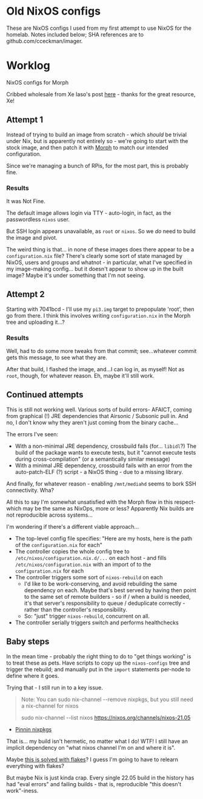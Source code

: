 # Old NixOS configs

These are NixOS configs I used from my first attempt to use NixOS for the
homelab. Notes included below; SHA references are to github.com/cceckman/imager.

# Worklog


NixOS configs for Morph

Cribbed wholesale from Xe Iaso's post
[here](https://xeiaso.net/blog/morph-setup-2021-04-25) - thanks for the great
resource, Xe!

## Attempt 1

Instead of trying to build an image from scratch - which _should_ be trivial
under Nix, but is apparently not entirely so - we're going to start with the
stock image, and then patch it with [Morph](https://github.com/DBCDK/morph) to
match our intended configuration.

Since we're managing a bunch of RPis, for the most part, this is probably
fine.

### Results

It was Not Fine.

The default image allows login via TTY - auto-login, in fact, as the
passwordless `nixos` user.

But SSH login appears unavailable, as `root` or `nixos`. So we _do_ need to
build the image and pivot.

The weird thing is that... in none of these images does there appear to be a
`configuration.nix` file? There's clearly some sort of state managed by NixOS,
users and groups and whatnot - in particular, what I've specified in my
image-making config... but it doesn't appear to show up in the built image?
Maybe it's under something that I'm not seeing.

## Attempt 2

Starting with 7041bcd - I'll use my `pi3.img` target to prepopulate 'root',
then go from there. I think this involves writing `configuration.nix` in the
Morph tree and uploading it...?

### Results

Well, had to do some more tweaks from that commit; see...whatever commit gets
this message, to see what they are.

After that build, I flashed the image, and...I can log in, as myself! Not as
`root`, though, for whatever reason. Eh, maybe it'll still work.

## Continued attempts

This is still not working well. Various sorts of build errors- AFAICT, coming
from graphical (!) JRE dependencies that Airsonic / Subsonic pull in. And no, I
don't know why they aren't just coming from the binary cache...

The errors I've seen:

- With a non-minimal JRE dependency, crossbuild fails (for... `libidl`?)
  The build of the package wants to execute tests, but it "cannot execute tests
  during cross-compilation" (or a semantically similar message)
- With a minimal JRE dependency, crossbuild fails with an error from the
  auto-patch-ELF (?) script - a NixOS thing - due to a missing library.

And finally, for whatever reason - enabling `/mnt/mediahd` seems to bork SSH
connectivity. Wha?

All this to say I'm somewhat unsatisfied with the Morph flow in this respect-
which may be the same as NixOps, more or less? Apparently Nix builds are not
reproducible across systems...

I'm wondering if there's a different viable approach...

- The top-level config file specifies: "Here are my hosts, here is the path of
  the `configuration.nix` for each"
- The controller copies the whole config tree to
  `/etc/nixos/configuration.nix.d/...` on each host - and fills
  `/etc/nixos/configuration.nix` with an import of to the `configuration.nix`
  for each
- The controller triggers some sort of `nixos-rebuild` on each
  - I'd like to be work-conserving, and avoid rebuilding the same dependency on
    each. Maybe that's best served by having then point to the same set of
    remote builders - so if / when a build is needed, it's that server's
    responsibility to queue / deduplicate correctly - rather than the
    controller's responsibility.
  - So: "just" trigger `nixos-rebuild`, concurrent on all.
- The controller serially triggers switch and performs healthchecks

## Baby steps

In the mean time - probably the right thing to do to "get things working" is to
treat these as pets. Have scripts to copy up the `nixos-configs` tree and
trigger the rebuild; and manually put in the `import` statements per-node to
define where it goes.

Trying that - I still run in to a key issue.

> Note: You can sudo nix-channel --remove nixpkgs, but you still need a
> nix-channel for nixos
>
>   sudo nix-channel --list
>   nixos https://nixos.org/channels/nixos-21.05
>

- [Pinnin nixpkgs](https://nixos.wiki/wiki/FAQ/Pinning_Nixpkgs)

That is... my build isn't hermetic, no matter what I do! WTF!
I still have an implicit dependency on "what nixos channel I'm on and where it
is".

Maybe [this is solved with
flakes](https://discourse.nixos.org/t/how-to-pin-nix-registry-nixpkgs-to-release-channel/14883/5)?
I guess I'm going to have to relearn everything with flakes?

But maybe Nix is just kinda crap. Every single 22.05 build in the history has
had "eval errors" and failing builds - that is, reproducible "this doesn't
work"-iness.

